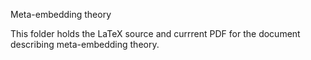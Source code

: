 Meta-embedding theory

This folder holds the LaTeX source and currrent PDF for the document describing meta-embedding theory.
